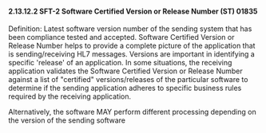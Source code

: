 #### 2.13.12.2 SFT-2 Software Certified Version or Release Number (ST) 01835

Definition: Latest software version number of the sending system that has been compliance tested and accepted. Software Certified Version or Release Number helps to provide a complete picture of the application that is sending/receiving HL7 messages. Versions are important in identifying a specific 'release' of an application. In some situations, the receiving application validates the Software Certified Version or Release Number against a list of "certified" versions/releases of the particular software to determine if the sending application adheres to specific business rules required by the receiving application.

Alternatively, the software MAY perform different processing depending on the version of the sending software
